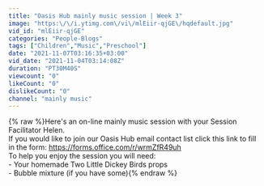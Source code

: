```yaml
---
title: "Oasis Hub mainly music session | Week 3"
image: "https:\/\/i.ytimg.com\/vi\/mlEiir-qjGE\/hqdefault.jpg"
vid_id: "mlEiir-qjGE"
categories: "People-Blogs"
tags: ["Children","Music","Preschool"]
date: "2021-11-07T03:16:35+03:00"
vid_date: "2021-11-04T03:14:08Z"
duration: "PT30M40S"
viewcount: "0"
likeCount: "0"
dislikeCount: "0"
channel: "mainly music"
---
```

{% raw %}Here's an on-line mainly music session with your Session Facilitator Helen. <br />If you would like to join our Oasis Hub email contact list click this link to fill in the form: <a rel="nofollow" target="blank" href="https://forms.office.com/r/wrmZfR49uh">https://forms.office.com/r/wrmZfR49uh</a><br />To help you enjoy the session you will need:<br />- Your homemade Two Little Dickey Birds props<br />- Bubble mixture (if you have some){% endraw %}

